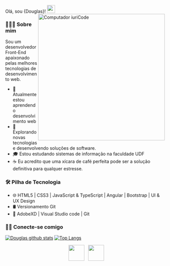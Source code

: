  
Olá, sou {Douglas}! <img src="https://github.com/souvikguria98/souvikguria98/blob/master/Hi.gif" width="25"></h2>
<img src="https://raw.githubusercontent.com/MicaelliMedeiros/micaellimedeiros/master/image/computer-illustration.png" min-width="400px" max-width="400px" width="400px" align="right" alt="Computador iuriCode">


<h3> 👨🏻‍💻 Sobre mim </h3>

Sou um desenvolvedor Front-End apaixonado pelas melhores tecnologias de desenvolvimento web.

- 🔭   Atualmente estou aprendendo desenvolvimento web
- 🤔   Explorando novas tecnologias e desenvolvendo soluções de software.
- 🎓   Estou estudando sistemas de informação na faculdade UDF
- ☕   Eu acredito que uma xícara de café perfeita pode ser a solução definitiva para qualquer estresse.

<h3>🛠 Pilha de Tecnologia </h3>


- 🌐  HTML5 | CSS3 | JavaScript & TypeScript | Angular | Bootstrap | UI & UX Design
- 🛢   Versionamento Git  
- 🔧  AdobeXD | Visual Studio code | Git


<h3> 🤝🏻 Conecte-se comigo </h3>

[![Douglas github stats](https://github-readme-stats.vercel.app/api?username=douglasvieiradf&show_icons=true&theme=radical&bg_color=30,0d0d0d,191919&title_color=fff&text_color=fff&icon_color=79ff97)](https://github.com/anuraghazra/github-readme-stats)
[![Top Langs](https://github-readme-stats.vercel.app/api/top-langs/?username=douglasvieiradf&layout=compact&theme=radical&bg_color=30,0d0d0d,191919&title_color=fff&text_color=fff&icon_color=79ff97)](https://github.com/anuraghazr/github-readme-stats)

<p align="center">
&nbsp; <a href="https://www.linkedin.com/in/douglasvieiradf/" target="_blank" rel="noopener noreferrer"><img src="https://img.icons8.com/plasticine/100/000000/linkedin.png" width="50" /></a>
&nbsp; <a href="mailto:douglasvieiradf@gmail.com" target="_blank" rel="noopener noreferrer"><img src="https://img.icons8.com/plasticine/100/000000/gmail.png"  width="50" /></a>
 </p>
